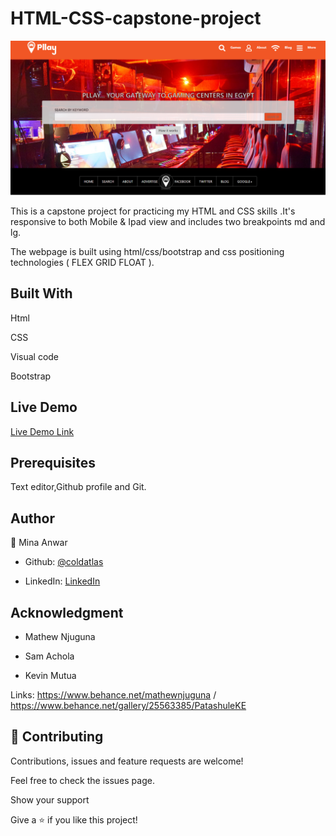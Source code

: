 # HTML-CSS-capstone-project

![screenshot](./images/screenshot.PNG)

</h1>This is a capstone project for practicing my HTML and CSS skills .It's responsive to both Mobile & Ipad view and includes two breakpoints md and lg.

The webpage is built using html/css/bootstrap and css positioning technologies ( FLEX GRID FLOAT ).</h1>

## Built With

Html

CSS

Visual code

Bootstrap

## Live Demo

[Live Demo Link](https://coldatlas.github.io/HTML-CSS-capstone-project/)

## Prerequisites

Text editor,Github profile and Git.

## Author

👤 Mina Anwar

- Github: [@coldatlas](https://github.com/coldatlas)

- LinkedIn: [LinkedIn](https://www.linkedin.com/in/coldyatlas/)

## Acknowledgment

- Mathew Njuguna

- Sam Achola

- Kevin Mutua

 Links: https://www.behance.net/mathewnjuguna / https://www.behance.net/gallery/25563385/PatashuleKE 

## 🤝 Contributing

Contributions, issues and feature requests are welcome!

Feel free to check the issues page.

Show your support

Give a ⭐️ if you like this project!
